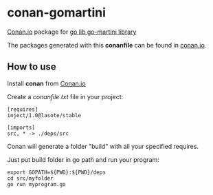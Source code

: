 # conan-gomartini

[Conan.io](https://conan.io) package for [go lib go-martini library](https://github.com/go-martini/martini) 

The packages generated with this **conanfile** can be found in [conan.io](https://conan.io/source/inject/1.0/lasote/stable).

## How to use

Install **conan** from [Conan.io](https://conan.io)

Create a *conanfile.txt* file in your project:
    
	[requires]
	inject/1.0@lasote/stable
	
   	[imports]
	src, * -> ./deps/src 


Conan will generate a folder "build" with all your specified requires.

Just put build folder in go path and run your program:

	export GOPATH=${PWD}:${PWD}/deps
	cd src/myfolder
	go run myprogram.go

